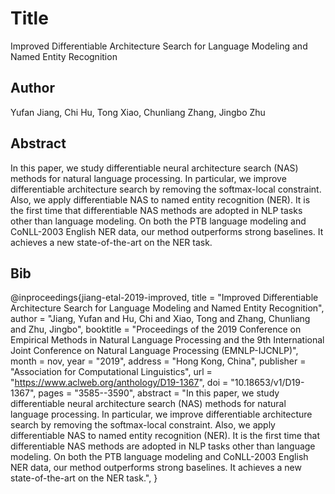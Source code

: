 # Title
Improved Differentiable Architecture Search for Language Modeling and Named Entity Recognition

## Author
Yufan Jiang, Chi Hu, Tong Xiao, Chunliang Zhang, Jingbo Zhu

## Abstract
In this paper, we study differentiable neural architecture search (NAS) methods for natural language processing. In particular, we improve differentiable architecture search by removing the softmax-local constraint. Also, we apply differentiable NAS to named entity recognition (NER). It is the first time that differentiable NAS methods are adopted in NLP tasks other than language modeling. On both the PTB language modeling and CoNLL-2003 English NER data, our method outperforms strong baselines. It achieves a new state-of-the-art on the NER task.

## Bib
@inproceedings{jiang-etal-2019-improved,
    title = "Improved Differentiable Architecture Search for Language Modeling and Named Entity Recognition",
    author = "Jiang, Yufan  and
      Hu, Chi  and
      Xiao, Tong  and
      Zhang, Chunliang  and
      Zhu, Jingbo",
    booktitle = "Proceedings of the 2019 Conference on Empirical Methods in Natural Language Processing and the 9th International Joint Conference on Natural Language Processing (EMNLP-IJCNLP)",
    month = nov,
    year = "2019",
    address = "Hong Kong, China",
    publisher = "Association for Computational Linguistics",
    url = "https://www.aclweb.org/anthology/D19-1367",
    doi = "10.18653/v1/D19-1367",
    pages = "3585--3590",
    abstract = "In this paper, we study differentiable neural architecture search (NAS) methods for natural language processing. In particular, we improve differentiable architecture search by removing the softmax-local constraint. Also, we apply differentiable NAS to named entity recognition (NER). It is the first time that differentiable NAS methods are adopted in NLP tasks other than language modeling. On both the PTB language modeling and CoNLL-2003 English NER data, our method outperforms strong baselines. It achieves a new state-of-the-art on the NER task.",
}